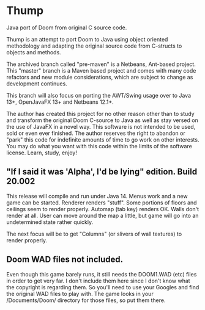 # Thump
Java port of Doom from original C source code.

Thump is an attempt to port Doom to Java using object oriented methodology and adapting the original source code from C-structs to objects and methods.

The archived branch called "pre-maven" is a Netbeans, Ant-based project.  This "master" branch is a Maven based project and comes with many code refactors and new module considerations, which are subject to change as development continues.

This branch will also focus on porting the AWT/Swing usage over to Java 13+, OpenJavaFX 13+ and Netbeans 12.1+.

The author has created this project for no other reason other than to study and transform the original Doom C-source to Java as well as stay versed on the use of JavaFX in a novel way.  This software is not intended to be used, sold or even ever finished.  The author reserves the right to abandon or "park" this code for indefinite amounts of time to go work on other interests.  You may do what you want with this code within the limits of the software license.  Learn, study, enjoy!

## "If I said it was 'Alpha', I'd be lying" edition.  Build 20.002

This release will compile and run under Java 14.
Menus work and a new game can be started.
Renderer renders "stuff".   Some portions of floors and ceilings seem to render properly.
Automap (tab key) renders OK.
Walls don't render at all.
User can move around the map a little, but game will go into an undetermined state rather quickly.

The next focus will be to get "Columns" (or slivers of wall textures) to render properly.

## Doom WAD files not included.
Even though this game barely runs, it still needs the DOOM1.WAD (etc) files in order to get very far.  I don't include them here since I don't know what the copyright is regarding them.  So you'll need to use your Googles and find the original WAD files to play with.   The game looks in your <user>/Documents/Doom/ directory for those files, so put them there.
  
  
